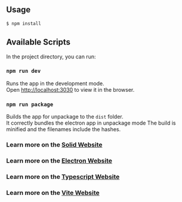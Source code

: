 ## Usage

```bash
$ npm install 
```

## Available Scripts

In the project directory, you can run:

### `npm run dev`

Runs the app in the development mode.<br>
Open [http://localhost:3030](http://localhost:3030) to view it in the browser.

### `npm run package`

Builds the app for unpackage to the `dist` folder.<br>
It correctly bundles the electron app in unpackage mode 
The build is minified and the filenames include the hashes.<br>

### Learn more on the [Solid Website](https://solidjs.com) 
### Learn more on the [Electron Website](https://www.electronjs.org) 
### Learn more on the [Typescript Website](https://www.typescriptlang.org)
### Learn more on the [Vite Website](https://www.vitejs.dev)
